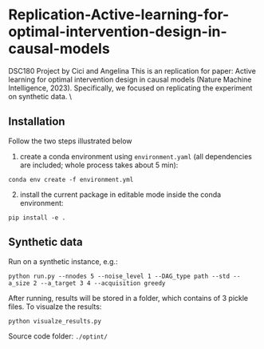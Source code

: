 # Replication-Active-learning-for-optimal-intervention-design-in-causal-models
DSC180 Project by Cici and Angelina
This is an replication for paper: Active learning for optimal intervention design in causal models (Nature Machine Intelligence, 2023). Specifically, we focused on replicating the experiment on synthetic data. \

## Installation
Follow the two steps illustrated below

1. create a conda environment using `environment.yaml` (all dependencies are included; whole process takes about 5 min):
```
conda env create -f environment.yml
```
2. install the current package in editable mode inside the conda environment:
```
pip install -e .
```

## Synthetic data
Run on a synthetic instance, e.g.:
```
python run.py --nnodes 5 --noise_level 1 --DAG_type path --std --a_size 2 --a_target 3 4 --acquisition greedy
```
After running, results will be stored in a folder, which contains of 3 pickle files. 
To visualze the results: 
```
python visualze_results.py
```
Source code folder: `./optint/`

